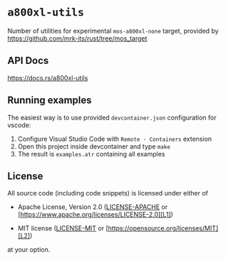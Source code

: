 # `a800xl-utils`

Number of utilities for experimental `mos-a800xl-none` target, provided by https://github.com/mrk-its/rust/tree/mos_target

## API Docs
https://docs.rs/a800xl-utils

## Running examples

The easiest way is to use provided `devcontainer.json` configuration for vscode:

1. Configure Visual Studio Code with `Remote - Containers` extension
2. Open this project inside devcontainer and type `make`
3. The result is `examples.atr` containing all examples

## License

All source code (including code snippets) is licensed under either of

- Apache License, Version 2.0 ([LICENSE-APACHE](LICENSE-APACHE) or
  [https://www.apache.org/licenses/LICENSE-2.0][L1])

- MIT license ([LICENSE-MIT](LICENSE-MIT) or
  [https://opensource.org/licenses/MIT][L2])

[L1]: https://www.apache.org/licenses/LICENSE-2.0
[L2]: https://opensource.org/licenses/MIT

at your option.
